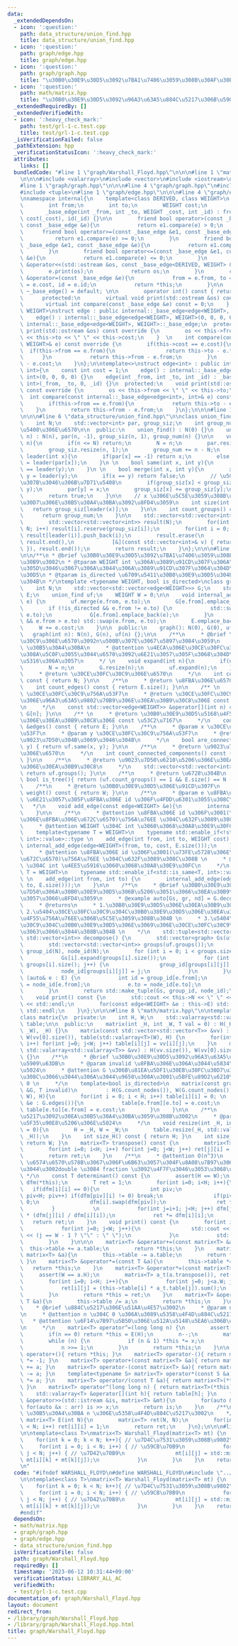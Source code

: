 ```yaml
---
data:
  _extendedDependsOn:
  - icon: ':question:'
    path: data_structure/union_find.hpp
    title: data_structure/union_find.hpp
  - icon: ':question:'
    path: graph/edge.hpp
    title: graph/edge.hpp
  - icon: ':question:'
    path: graph/graph.hpp
    title: "\u30B0\u30E9\u30D5\u3092\u7BA1\u7406\u3059\u308B\u30AF\u30E9\u30B9\u3002"
  - icon: ':question:'
    path: math/matrix.hpp
    title: "\u30B0\u30E9\u30D5\u3092\u96A3\u63A5\u884C\u5217\u306B\u5909\u63DB"
  _extendedRequiredBy: []
  _extendedVerifiedWith:
  - icon: ':heavy_check_mark:'
    path: test/grl-1-c.test.cpp
    title: test/grl-1-c.test.cpp
  _isVerificationFailed: false
  _pathExtension: hpp
  _verificationStatusIcon: ':heavy_check_mark:'
  attributes:
    links: []
  bundledCode: "#line 1 \"graph/Warshall_Floyd.hpp\"\n\n\n#line 1 \"math/matrix.hpp\"\
    \n\n\n#include <valarray>\n#include <vector>\n#include <iostream>\n#include <assert.h>\n\
    #line 1 \"graph/graph.hpp\"\n\n\n#line 4 \"graph/graph.hpp\"\n#include <algorithm>\n\
    #include <tuple>\n#line 1 \"graph/edge.hpp\"\n\n\n#line 4 \"graph/edge.hpp\"\n\
    \nnamespace internal{\n    template<class DERIVED, class WEIGHT>\n    struct _base_edge{\n\
    \        int from;\n        int to;\n        WEIGHT cost;\n        int id;\n \
    \       _base_edge(int _from, int _to, WEIGHT _cost, int _id) : from(_from), to(_to),\
    \ cost(_cost), id(_id) {}\n\n        friend bool operator>(const _base_edge &e1,\
    \ const _base_edge &e){\n            return e1.compare(e) > 0;\n        }\n  \
    \      friend bool operator>=(const _base_edge &e1, const _base_edge &e){\n  \
    \          return e1.compare(e) >= 0;\n        }\n        friend bool operator<(const\
    \ _base_edge &e1, const _base_edge &e){\n            return e1.compare(e) < 0;\n\
    \        }\n        friend bool operator<=(const _base_edge &e1, const _base_edge\
    \ &e){\n            return e1.compare(e) <= 0;\n        }\n        friend std::ostream\
    \ &operator<<(std::ostream &os, const _base_edge<DERIVED, WEIGHT> &e) {\n    \
    \        e.print(os);\n            return os;\n        }\n        const _base_edge\
    \ &operator=(const _base_edge &e){\n            from = e.from, to = e.to, cost\
    \ = e.cost, id = e.id;\n            return *this;\n        }\n\n        virtual\
    \ ~_base_edge() = default; \n\n        operator int() const { return to; }\n\n\
    \      protected:\n        virtual void print(std::ostream &os) const = 0;\n \
    \       virtual int compare(const _base_edge &e) const = 0;\n    };\n}\n\ntemplate<class\
    \ WEIGHT>\nstruct edge : public internal::_base_edge<edge<WEIGHT>, WEIGHT>{\n\
    \    edge() : internal::_base_edge<edge<WEIGHT>, WEIGHT>(0, 0, 0, 0) {}\n    using\
    \ internal::_base_edge<edge<WEIGHT>, WEIGHT>::_base_edge;\n  protected:\n    void\
    \ print(std::ostream &os) const override {\n        os << this->from << \" \"\
    \ << this->to << \" \" << this->cost;\n    }  \n    int compare(const internal::_base_edge<edge<WEIGHT>,\
    \ WEIGHT>& e) const override {\n        if(this->cost == e.cost){\n          \
    \  if(this->from == e.from){\n                return this->to - e.to;\n      \
    \      }\n            return this->from - e.from;\n        }\n        return this->cost\
    \ - e.cost;\n    }\n};\n\ntemplate<>\nstruct edge<int> : public internal::_base_edge<edge<int>,\
    \ int>{\n    const int cost = 1;\n    edge() : internal::_base_edge<edge<int>,\
    \ int>(0, 0, 0, 0) {}\n    edge(int _from, int _to, int _id) : _base_edge<edge<int>,\
    \ int>(_from, _to, 0, _id) {}\n  protected:\n    void print(std::ostream &os)\
    \ const override {\n        os << this->from << \" \" << this->to;\n    }\n  \
    \  int compare(const internal::_base_edge<edge<int>, int>& e) const override {\n\
    \        if(this->from == e.from){\n            return this->to - e.to;\n    \
    \    }\n        return this->from - e.from;\n    }\n};\n\n\n#line 1 \"data_structure/union_find.hpp\"\
    \n\n\n#line 6 \"data_structure/union_find.hpp\"\n\nclass union_find{\n  private:\n\
    \    int N;\n    std::vector<int> par, group_siz;\n    int group_num; // \u96C6\
    \u5408\u306E\u6570\n\n  public:\n    union_find() : N(0) {}\n    union_find(int\
    \ n) : N(n), par(n, -1), group_siz(n, 1), group_num(n) {}\n\n    void expand(int\
    \ n){\n        if(n <= N) return;\n        N = n;\n        par.resize(n, -1);\n\
    \        group_siz.resize(n, 1);\n        group_num += n - N;\n    }\n\n    int\
    \ leader(int x){\n        if(par[x] == -1) return x;\n        else return par[x]\
    \ = leader(par[x]);\n    }\n \n    bool same(int x, int y){\n        return leader(x)\
    \ == leader(y);\n    }\n \n    bool merge(int x, int y){\n        x = leader(x);\
    \ y = leader(y);\n        if(x == y) return false;\n        // \u5C0F\u3055\u3044\
    \u307B\u3046\u306B\u7D71\u5408\n        if(group_siz[x] < group_siz[y]) std::swap(x,\
    \ y);\n        par[y] = x;\n        group_siz[x] += group_siz[y];\n        group_num--;\n\
    \        return true;\n    }\n\n    // x \u306E\u5C5E\u3059\u308B\u30B0\u30EB\u30FC\
    \u30D7\u306E\u30B5\u30A4\u30BA\u3092\u8FD4\u3059\n    int size(int x){\n     \
    \   return group_siz[leader(x)];\n    }\n\n    int count_groups() const {\n  \
    \      return group_num;\n    }\n\n    std::vector<std::vector<int>> groups(){\n\
    \        std::vector<std::vector<int>> result(N);\n        for(int i = 0; i <\
    \ N; i++) result[i].reserve(group_siz[i]);\n        for(int i = 0; i < N; i++)\
    \ result[leader(i)].push_back(i);\n        result.erase(\n            std::remove_if(result.begin(),\
    \ result.end(),\n            [&](const std::vector<int>& v) { return v.empty();\
    \ }), result.end());\n        return result;\n    }\n};\n\n\n#line 8 \"graph/graph.hpp\"\
    \n\n/**\n * @brief \u30B0\u30E9\u30D5\u3092\u7BA1\u7406\u3059\u308B\u30AF\u30E9\
    \u30B9\u3002\n * @tparam WEIGHT int \u306A\u3089\u91CD\u307F\u306A\u3057\u3001\
    \u305D\u3046\u3067\u306A\u3044\u306A\u3089\u91CD\u307F\u3064\u304D\u30B0\u30E9\
    \u30D5\n * @tparam is_directed \u6709\u5411\u30B0\u30E9\u30D5\u304B\u3068\u3046\
    \u304B\n */\ntemplate <typename WEIGHT, bool is_directed>\nclass graph{\n    private:\n\
    \    int N;\n    std::vector<std::vector<edge<WEIGHT>>> G;\n    std::vector<edge<WEIGHT>>\
    \ E;\n    union_find uf;\n    WEIGHT W = 0;\n\n    void internal_add_edge(edge<WEIGHT>\
    \ e) {\n        uf.merge(e.from, e.to);\n        G[e.from].emplace_back(e);\n\
    \        if (!is_directed && e.from != e.to) {\n            std::swap(e.from,\
    \ e.to);\n            G[e.from].emplace_back(e);\n        }\n        if (!is_directed\
    \ && e.from > e.to) std::swap(e.from, e.to);\n        E.emplace_back(e);\n   \
    \     W += e.cost;\n    }\n\n  public:\n    graph(): N(0), G(0), uf(0) {};\n \
    \   graph(int n): N(n), G(n), uf(n) {};\n\n    /**\n     * @brief \u30CE\u30FC\
    \u30C9\u306E\u6570\u3092n\u500B\u307E\u3067\u5897\u3084\u3059\n     * @param n\
    \ \u30B5\u30A4\u30BA\n     * @attention \u4ECA\u306E\u30CE\u30FC\u30C9\u6570\u3088\
    \u308A\u5C0F\u3055\u3044\u6570\u3092\u6E21\u3057\u305F\u3068\u304D\u3001\u5909\
    \u5316\u306A\u3057\n     */ \n    void expand(int n){\n        if(n <= N) return;\n\
    \        N = n;\n        G.resize(n);\n        uf.expand(n);\n    }\n\n    /**\n\
    \     * @return \u30CE\u30FC\u30C9\u306E\u6570\n     */\n    int count_nodes()\
    \ const { return N; }\n\n    /**\n     * @return \u8FBA\u306E\u6570\n     */\n\
    \    int count_edges() const { return E.size(); }\n\n    /** \n     * @param n\
    \ \u30CE\u30FC\u30C9\u756A\u53F7\n     * @return \u30CE\u30FC\u30C9 n \u304B\u3089\
    \u306E\u96A3\u63A5\u9802\u70B9\u306E\u30EA\u30B9\u30C8\u306E const \u53C2\u7167\
    \n     */\n    const std::vector<edge<WEIGHT>> &operator[](int n) const { return\
    \ G[n]; }\n\n    /** \n     * @return \u30B0\u30E9\u30D5\u5168\u4F53\u306E\u8FBA\
    \u306E\u30EA\u30B9\u30C8\u306E const \u53C2\u7167\n     */\n    const std::vector<edge<WEIGHT>>\
    \ &edges() const { return E; }\n\n    /**\n     * @param x \u30CE\u30FC\u30C9\u756A\
    \u53F7\n     * @param y \u30CE\u30FC\u30C9\u756A\u53F7\n     * @return x, y \u304C\
    \u9023\u7D50\u304B\u3069\u3046\u304B\n     */\n    bool are_connected(int x, int\
    \ y) { return uf.same(x, y); }\n\n    /**\n     * @return \u9023\u7D50\u6210\u5206\
    \u306E\u6570\n     */\n    int count_connected_components() const { return uf.count_groups();\
    \ }\n\n    /**\n     * @return \u9023\u7D50\u6210\u5206\u306E\u30EA\u30B9\u30C8\
    \u306E\u30EA\u30B9\u30C8\n     */\n    std::vector<std::vector<int>> connected_components(){\
    \ return uf.groups(); }\n\n    /**\n     * @return \u6728\u304B\n     */\n   \
    \ bool is_tree(){ return (uf.count_groups() == 1 && E.size() == N - 1); }\n\n\
    \    /**\n     * @return \u30B0\u30E9\u30D5\u306E\u91CD\u307F\n     */\n    WEIGHT\
    \ weight() const { return W; }\n\n    /**\n     * @param e \u8FBA\n     * @attention\
    \ \u6E21\u3057\u305F\u8FBA\u306E id \u306F\u4FDD\u6301\u3055\u308C\u308B \n  \
    \   */\n    void add_edge(const edge<WEIGHT> &e){\n        internal_add_edge(e);\n\
    \    }\n\n    /**\n     * @attention \u8FBA\u306E id \u306F\u3001(\u73FE\u5728\
    \u306E\u8FBA\u306E\u672C\u6570)\u756A\u76EE \u304C\u632F\u3089\u308C\u308B \n\
    \     * @attention WEIGHT \u304C int \u3060\u3068\u30A8\u30E9\u30FC\n     */\n\
    \    template<typename T = WEIGHT>\n    typename std::enable_if<!std::is_same<T,\
    \ int>::value>::type \n    add_edge(int from, int to, WEIGHT cost) {\n       \
    \ internal_add_edge(edge<WEIGHT>(from, to, cost, E.size()));\n    }\n\n    /**\n\
    \     * @attention \u8FBA\u306E id \u306F\u3001(\u73FE\u5728\u306E\u8FBA\u306E\
    \u672C\u6570)\u756A\u76EE \u304C\u632F\u3089\u308C\u308B \n     * @attention WEIGHT\
    \ \u304C int \u4EE5\u5916\u3060\u3068\u30A8\u30E9\u30FC\n     */\n    template<typename\
    \ T = WEIGHT>\n    typename std::enable_if<std::is_same<T, int>::value>::type\
    \ \n    add_edge(int from, int to) {\n        internal_add_edge(edge<int>(from,\
    \ to, E.size()));\n    }\n\n    /**\n     * @brief \u30B0\u30E9\u30D5\u3092\u9023\
    \u7D50\u306A\u30B0\u30E9\u30D5\u306B\u5206\u3051\u3066\u30EA\u30B9\u30C8\u306B\
    \u3057\u3066\u8FD4\u3059\n     * @example auto[Gs, gr, nd] = G.decompose();\n\
    \     * @returns\n     * 1.\u30B0\u30E9\u30D5\u306E\u30EA\u30B9\u30C8 \n     *\
    \ 2.\u5404\u30CE\u30FC\u30C9\u304C\u30B0\u30E9\u30D5\u306E\u30EA\u30B9\u30C8\u306E\
    \u4F55\u756A\u76EE\u306B\u5C5E\u3059\u308B\u304B \n     * 3.\u5404\u30CE\u30FC\
    \u30C9\u304C\u30B0\u30E9\u30D5\u306E\u3069\u306E\u30CE\u30FC\u30C9\u306B\u306A\
    \u3063\u3066\u3044\u308B\u304B \n    */\n    std::tuple<std::vector<graph>, std::vector<int>,\
    \ std::vector<int>> decompose() {\n        std::vector<graph> Gs(uf.count_groups());\n\
    \        std::vector<std::vector<int>> groups(uf.groups());\n        std::vector<int>\
    \ group_id(N), node_id(N);\n        for (int i = 0; i < groups.size(); i++) {\n\
    \            Gs[i].expand(groups[i].size());\n            for (int j = 0; j <\
    \ groups[i].size(); j++) {\n                group_id[groups[i][j]] = i;\n    \
    \            node_id[groups[i][j]] = j;\n            }\n        }\n        for\
    \ (auto& e : E) {\n            int id = group_id[e.from];\n            e.from\
    \ = node_id[e.from];\n            e.to = node_id[e.to];\n            Gs[id].add_edge(e);\n\
    \        }\n        return std::make_tuple(Gs, group_id, node_id);\n    }\n\n\
    \    void print() const {\n        std::cout << this->N << \" \" << this->E.size()\
    \ << std::endl;\n        for(const edge<WEIGHT> &e : this->E) std::cout << e <<\
    \ std::endl;\n    }\n};\n\n\n#line 8 \"math/matrix.hpp\"\n\ntemplate<class T>\n\
    class matrix{\n  private:\n    int H, W;\n    std::valarray<std::valarray<T>>\
    \ table;\n\n  public:\n    matrix(int _H, int _W, T val = 0) : H(_H), W(_W), table(std::valarray<T>(val,\
    \ _W), _H) {}\n    matrix(const std::vector<std::vector<T>> &vv) : H(vv.size()),\
    \ W(vv[0].size()), table(std::valarray<T>(W), H) {\n        for(int i=0; i<H;\
    \ i++) for(int j=0; j<W; j++) table[i][j] = vv[i][j];\n    }\n    matrix(const\
    \ std::valarray<std::valarray<T>> &vv) : H(vv.size()), W(vv[0].size()), table(vv)\
    \ {}\n    /**\n     * @brief \u30B0\u30E9\u30D5\u3092\u96A3\u63A5\u884C\u5217\u306B\
    \u5909\u63DB\n     * @param invalid \u8FBA\u306E\u306A\u3044\u5834\u6240\u306E\
    \u5024\n     * @attention G \u306B\u81EA\u5DF1\u30EB\u30FC\u30D7\u304C\u542B\u307E\
    \u308C\u3066\u3044\u306A\u3044\u9650\u308A\u3001\u5BFE\u89D2\u6210\u5206\u306F\
    \ 0 \n     */\n    template<bool is_directed>\n    matrix(const graph<T, is_directed>\
    \ &G, T invalid)\n         : H(G.count_nodes()), W(G.count_nodes()), table(std::valarray<T>(invalid,\
    \ W), H){\n        for(int i = 0; i < H; i++) table[i][i] = 0; \n        for(auto\
    \ &e : G.edges()){\n            table[e.from][e.to] = e.cost;\n            if(!is_directed)\
    \ table[e.to][e.from] = e.cost;\n        }\n    }\n\n    /**\n     * @brief \u884C\
    \u5217\u3092\u30EA\u30B5\u30A4\u30BA\u3059\u308B\u3002\n     * @param val \u62E1\
    \u5F35\u90E8\u5206\u306E\u5024\n     */\n    void resize(int _H, int _W, T val\
    \ = 0){\n        H = _H, W = _W;\n        table.resize(_H, std::valarray<T>(val,\
    \ _H));\n    }\n    int size_H() const { return H; }\n    int size_W() const {\
    \ return W; }\n    matrix<T> transpose() const {\n        matrix<T> ret(W, H);\n\
    \        for(int i=0; i<H; i++) for(int j=0; j<W; j++) ret[j][i] = table[i][j];\n\
    \        return ret;\n    }\n    /**\n     * @attention O(n^3)\n     * @attention\
    \ \u6574\u6570\u578B\u3067\u306F\u6B63\u3057\u304F\u8A08\u7B97\u3067\u304D\u306A\
    \u3044\u3002double \u3084 fraction \u3092\u4F7F\u3046\u3053\u3068\u3002\n    \
    \ */\n    const T determinant() const {\n        assert(H == W);\n        matrix<T>\
    \ dfm(*this);\n        T ret = 1;\n        for(int i=0; i<H; i++){\n         \
    \   if(dfm[i][i] == 0){\n                int piv;\n                for(piv=i+1;\
    \ piv<H; piv++) if(dfm[piv][i] != 0) break;\n                if(piv == H) return\
    \ 0;\n                dfm[i].swap(dfm[piv]);\n                ret *= -1;\n   \
    \         }            \n            for(int j=i+1; j<H; j++) dfm[j] -= dfm[i]\
    \ * (dfm[j][i] / dfm[i][i]);\n            ret *= dfm[i][i];\n        }\n     \
    \   return ret;\n    }\n    void print() const {\n        for(int i=0; i<H; i++){\n\
    \            for(int j=0; j<W; j++){\n                std::cout << table[i][j]\
    \ << (j == W - 1 ? \"\" : \" \");\n            }\n            std::cout << std::endl;\n\
    \        }\n    }\n\n\n    matrix<T> &operator+=(const matrix<T> &a){\n      \
    \  this->table += a.table;\n        return *this;\n    }\n    matrix<T> &operator-=(const\
    \ matrix<T> &a){\n        this->table -= a.table;\n        return *this;\n   \
    \ }\n    matrix<T> &operator*=(const T &a){\n        this->table *= a;\n     \
    \   return *this;\n    }\n    matrix<T> &operator*=(const matrix<T> &a){\n   \
    \     assert(W == a.H);\n        matrix<T> a_t(a.transpose()), ret(H, a.W);\n\
    \        for(int i=0; i<H; i++){\n            for(int j=0; j<a.W; j++){\n    \
    \            ret[i][j] = (this->table[i] * a_t.table[j]).sum();\n            }\n\
    \        }\n        return *this = ret;\n    }\n    matrix<T> &operator/=(const\
    \ T &a){\n        this->table /= a;\n        return *this;\n    }\n    /**\n \
    \    * @brief \u884C\u5217\u306E\u51AA\u4E57\u3002\n     * @param n \u6307\u6570\
    \n     * @attention n \u304C 0 \u306A\u3089\u5358\u4F4D\u884C\u5217\u3002\n  \
    \   * @attention \u6F14\u7B97\u5B50\u306E\u512A\u5148\u5EA6\u306B\u6CE8\u610F\u3002\
    \n     */\n    matrix<T> operator^=(long long n) {\n        assert(H == W);\n\
    \        if(n == 0) return *this = E(H);\n        n--;\n        matrix<T> x(*this);\n\
    \        while (n) {\n            if (n & 1) *this *= x;\n            x *= x;\n\
    \            n >>= 1;\n        }\n        return *this;\n    }\n\n    matrix<T>\
    \ operator+(){ return *this; }\n    matrix<T> operator-(){ return matrix<T>(*this)\
    \ *= -1; }\n    matrix<T> operator+(const matrix<T> &a){ return matrix<T>(*this)\
    \ += a; }\n    matrix<T> operator-(const matrix<T> &a){ return matrix<T>(*this)\
    \ -= a; }\n    template<typename S> matrix<T> operator*(const S &a){ return matrix<T>(*this)\
    \ *= a; }\n    matrix<T> operator/(const T &a){ return matrix<T>(*this) /= a;\
    \ }\n    matrix<T> operator^(long long n) { return matrix<T>(*this) ^= n; }\n\
    \    std::valarray<T> &operator[](int h){ return table[h]; }\n    friend std::istream\
    \ &operator>>(std::istream &is, matrix<T> &mt){\n        for(auto &arr : mt.table)\
    \ for(auto &x : arr) is >> x;\n        return is;\n    }\n    /**\n     * @brief\
    \ \u30B5\u30A4\u30BA n \u306E\u5358\u4F4D\u884C\u5217\u3002\n    */\n    static\
    \ matrix<T> E(int N){\n        matrix<T> ret(N, N);\n        for(int i = 0; i\
    \ < N; i++) ret[i][i] = 1;\n        return ret;\n    }\n};\n\n\n#line 4 \"graph/Warshall_Floyd.hpp\"\
    \n\ntemplate<class T>\nmatrix<T> Warshall_Floyd(matrix<T> mt) {\n    int N = mt.size_H();\n\
    \    for(int k = 0; k < N; k++){ // \u7D4C\u7531\u3059\u308B\u9802\u70B9\n   \
    \     for(int i = 0; i < N; i++) { // \u59CB\u70B9\n            for(int j = 0;\
    \ j < N; j++) { // \u7D42\u70B9\n                mt[i][j] = std::min(mt[i][j],\
    \ mt[i][k] + mt[k][j]);\n            }\n        }\n    }\n    return mt;\n}\n\n\
    \n"
  code: "#ifndef WARSHALL_FLOYD\n#define WARSHALL_FLOYD\n#include \"../math/matrix.hpp\"\
    \n\ntemplate<class T>\nmatrix<T> Warshall_Floyd(matrix<T> mt) {\n    int N = mt.size_H();\n\
    \    for(int k = 0; k < N; k++){ // \u7D4C\u7531\u3059\u308B\u9802\u70B9\n   \
    \     for(int i = 0; i < N; i++) { // \u59CB\u70B9\n            for(int j = 0;\
    \ j < N; j++) { // \u7D42\u70B9\n                mt[i][j] = std::min(mt[i][j],\
    \ mt[i][k] + mt[k][j]);\n            }\n        }\n    }\n    return mt;\n}\n\n\
    #endif"
  dependsOn:
  - math/matrix.hpp
  - graph/graph.hpp
  - graph/edge.hpp
  - data_structure/union_find.hpp
  isVerificationFile: false
  path: graph/Warshall_Floyd.hpp
  requiredBy: []
  timestamp: '2023-06-12 10:31:44+09:00'
  verificationStatus: LIBRARY_ALL_AC
  verifiedWith:
  - test/grl-1-c.test.cpp
documentation_of: graph/Warshall_Floyd.hpp
layout: document
redirect_from:
- /library/graph/Warshall_Floyd.hpp
- /library/graph/Warshall_Floyd.hpp.html
title: graph/Warshall_Floyd.hpp
---
```

